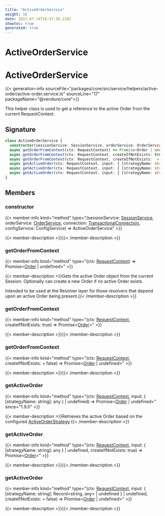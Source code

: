 ```yaml
---
title: "ActiveOrderService"
weight: 10
date: 2023-07-14T16:57:50.218Z
showtoc: true
generated: true
---
```

<!-- This file was generated from the Vendure source. Do not modify. Instead, re-run the "docs:build" script -->

# ActiveOrderService
<div class="symbol">


# ActiveOrderService

{{< generation-info sourceFile="packages/core/src/service/helpers/active-order/active-order.service.ts" sourceLine="17" packageName="@vendure/core">}}

This helper class is used to get a reference to the active Order from the current RequestContext.

## Signature

```TypeScript
class ActiveOrderService {
  constructor(sessionService: SessionService, orderService: OrderService, connection: TransactionalConnection, configService: ConfigService)
  async getOrderFromContext(ctx: RequestContext) => Promise<Order | undefined>;
  async getOrderFromContext(ctx: RequestContext, createIfNotExists: true) => Promise<Order>;
  async getOrderFromContext(ctx: RequestContext, createIfNotExists:  = false) => Promise<Order | undefined>;
  async getActiveOrder(ctx: RequestContext, input: { [strategyName: string]: any } | undefined) => Promise<Order | undefined>;
  async getActiveOrder(ctx: RequestContext, input: { [strategyName: string]: any } | undefined, createIfNotExists: true) => Promise<Order>;
  async getActiveOrder(ctx: RequestContext, input: { [strategyName: string]: Record<string, any> | undefined } | undefined, createIfNotExists:  = false) => Promise<Order | undefined>;
}
```
## Members

### constructor

{{< member-info kind="method" type="(sessionService: <a href='/typescript-api/services/session-service#sessionservice'>SessionService</a>, orderService: <a href='/typescript-api/services/order-service#orderservice'>OrderService</a>, connection: <a href='/typescript-api/data-access/transactional-connection#transactionalconnection'>TransactionalConnection</a>, configService: ConfigService) => ActiveOrderService"  >}}

{{< member-description >}}{{< /member-description >}}

### getOrderFromContext

{{< member-info kind="method" type="(ctx: <a href='/typescript-api/request/request-context#requestcontext'>RequestContext</a>) => Promise&#60;<a href='/typescript-api/entities/order#order'>Order</a> | undefined&#62;"  >}}

{{< member-description >}}Gets the active Order object from the current Session. Optionally can create a new Order if
no active Order exists.

Intended to be used at the Resolver layer for those resolvers that depend upon an active Order
being present.{{< /member-description >}}

### getOrderFromContext

{{< member-info kind="method" type="(ctx: <a href='/typescript-api/request/request-context#requestcontext'>RequestContext</a>, createIfNotExists: true) => Promise&#60;<a href='/typescript-api/entities/order#order'>Order</a>&#62;"  >}}

{{< member-description >}}{{< /member-description >}}

### getOrderFromContext

{{< member-info kind="method" type="(ctx: <a href='/typescript-api/request/request-context#requestcontext'>RequestContext</a>, createIfNotExists:  = false) => Promise&#60;<a href='/typescript-api/entities/order#order'>Order</a> | undefined&#62;"  >}}

{{< member-description >}}{{< /member-description >}}

### getActiveOrder

{{< member-info kind="method" type="(ctx: <a href='/typescript-api/request/request-context#requestcontext'>RequestContext</a>, input: { [strategyName: string]: any } | undefined) => Promise&#60;<a href='/typescript-api/entities/order#order'>Order</a> | undefined&#62;"  since="1.9.0" >}}

{{< member-description >}}Retrieves the active Order based on the configured <a href='/typescript-api/orders/active-order-strategy#activeorderstrategy'>ActiveOrderStrategy</a>.{{< /member-description >}}

### getActiveOrder

{{< member-info kind="method" type="(ctx: <a href='/typescript-api/request/request-context#requestcontext'>RequestContext</a>, input: { [strategyName: string]: any } | undefined, createIfNotExists: true) => Promise&#60;<a href='/typescript-api/entities/order#order'>Order</a>&#62;"  >}}

{{< member-description >}}{{< /member-description >}}

### getActiveOrder

{{< member-info kind="method" type="(ctx: <a href='/typescript-api/request/request-context#requestcontext'>RequestContext</a>, input: { [strategyName: string]: Record&#60;string, any&#62; | undefined } | undefined, createIfNotExists:  = false) => Promise&#60;<a href='/typescript-api/entities/order#order'>Order</a> | undefined&#62;"  >}}

{{< member-description >}}{{< /member-description >}}


</div>
